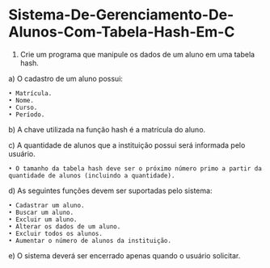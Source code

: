 # Sistema-De-Gerenciamento-De-Alunos-Com-Tabela-Hash-Em-C
1) Crie um programa que manipule os dados de um aluno em uma tabela hash.

  a) O cadastro de um aluno possui:
  
    • Matrícula.
    • Nome.
    • Curso.
    • Período.
  
  b) A chave utilizada na função hash é a matrícula do aluno.
  
  c) A quantidade de alunos que a instituição possui será informada pelo usuário.
  
    • O tamanho da tabela hash deve ser o próximo número primo a partir da quantidade de alunos (incluindo a quantidade).
    
  d) As seguintes funções devem ser suportadas pelo sistema:
  
    • Cadastrar um aluno.
    • Buscar um aluno.
    • Excluir um aluno.
    • Alterar os dados de um aluno.
    • Excluir todos os alunos.
    • Aumentar o número de alunos da instituição.
    
  e) O sistema deverá ser encerrado apenas quando o usuário solicitar.

